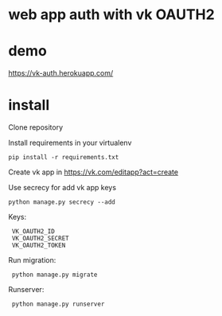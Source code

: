 # web app auth with vk OAUTH2

# demo
https://vk-auth.herokuapp.com/

# install
Clone repository

Install requirements in your virtualenv

    pip install -r requirements.txt

Create vk app in https://vk.com/editapp?act=create

Use secrecy for add vk app keys

    python manage.py secrecy --add
    
 Keys:
 
     VK_OAUTH2_ID
     VK_OAUTH2_SECRET
     VK_OAUTH2_TOKEN

 Run migration:

     python manage.py migrate
     
 Runserver:
 
     python manage.py runserver
